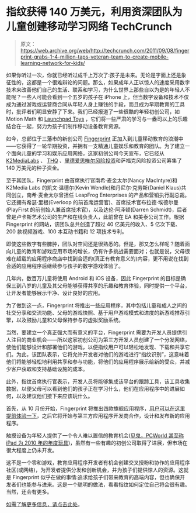 # 指纹获得 140 万美元，利用资深团队为儿童创建移动学习网络 TechCrunch

> 原文：<https://web.archive.org/web/http://techcrunch.com/2011/09/08/fingerprint-grabs-1-4-million-taps-veteran-team-to-create-mobile-learning-network-for-kids/>

如果你听过一次，你就已经听过成千上万次了:孩子是未来。无论是字面上还是象征性的，这都是一个很难辩论的问题。那么，如果成年人正以惊人的速度采用数字技术来改善他们自己的生活、联系和学习，为什么世界上那些自以为是的年轻人不能呢？一些人可能会看到一个五岁的孩子在 iPhone 上，但当数字设备和技术不仅成为通过游戏或运营商合同从年轻人身上赚钱的手段，而且成为早期教育的工具时，批评者们明显安静了下来。我们已经报道了一些很酷的年轻初创公司，如 Motion Math 和 [Launchpad Toys](https://web.archive.org/web/20230204224342/https://techcrunch.com/2011/08/29/yc-funded-launchpad-toys-looks-to-create-the-next-generation-of-early-learning-toys/) ，它们将一些严肃的学习与一盎司以上的乐趣结合在一起，努力为孩子们制作移动设备教育资源。

如今，总部位于三藩市的新创公司 [Fingerprint](https://web.archive.org/web/20230204224342/http://www.fingerprintplay.com/) 正加入到儿童移动教育的浪潮中——它获得了一轮早期投资，并拥有一支精通儿童娱乐和教育的团队。为了建立一个面向儿童的学习和娱乐应用网络，这家初创公司今天宣布，它已经从 [K2MediaLabs](https://web.archive.org/web/20230204224342/http://www.k2medialabs.com/) 、 [THQ](https://web.archive.org/web/20230204224342/http://www.crunchbase.com/company/thq) 、[里德爱思唯尔风险投资](https://web.archive.org/web/20230204224342/http://www.crunchbase.com/financial-organization/reed-elsevier)和萨福克风险投资公司筹集了 140 万美元的种子资金。

至于其团队，Fingerprint 由首席执行官南希·麦金太尔(Nancy MacIntyre)和 K2Media Labs 的凯文·温德尔(Kevin Wendle)和丹尼尔·克劳斯(Daniel Klaus)共同创立，南希·麦金太尔曾担任 LeapFrog Enterprises 的产品和营销执行副总裁。它还拥有希瑟·里根(Everloop 的前首席运营官)、首席技术官布拉德·埃德尔曼(PlayFirst 的前创始人兼首席技术官)，以及达伦·阿泽顿(Darren Schmidt)，后者曾是卢卡斯艺术公司的生产和在线负责人，此前曾在 EA 和美泰公司工作。根据 Fingerprint 的网站，该团队总共创造了超过 40 亿美元的收入、5 亿次下载、200 款视频游戏、100 本互动书籍和 12 项技术专利。

即使这些数字有些臃肿，团队对空间还是很熟悉的。但是，那又怎么样呢？随着面向儿童的教育和游戏应用市场的增长，仍有许多挑战需要面对；也就是说，父母很难在超载的应用程序商店中找到合适的(真正有教育意义的)内容，更不用说在找到合适的应用程序后继续参与孩子的数字游戏体验了。

几年内，数百万儿童将使用 Android 和 iOS 设备，因此 Fingerprint 的目标是确保三到八岁的儿童及其父母能够获得共享的乐趣和教育体验，同时提供一个平台，让开发者能够展示干净、设计良好的应用。

为了做到这一点，Fingerprint 将推出一些应用程序，其中包括儿童和成人之间的社交分享和交流功能、父母的游戏快照、基于用户游戏模式和进度的新游戏推荐引擎，以及鼓励儿童和父母保持参与的虚拟奖励系统。

当然，要建立一个真正强大而有意义的平台，Fingerprint 需要为开发人员提供引人注目的商业机会——所以这家初创公司为第三方开发人员创建了一个分发网络，使他们能够设计和部署他们的游戏，以便指纹用户可以轻松地发现、下载和共享它们。为此，该团队表示，它将允许开发者对他们的游戏进行“指纹识别”，这意味着他们将能够轻松地利用共享和参与功能，将他们的应用程序展示给新的受众，并减少客户获取和支持基础设施的成本。

此外，指纹首席执行官表示，开发人员将能够集成该平台的跟踪工具，该工具收集数据，以便父母可以看到他们的孩子正在学习什么，他们在应用程序中的进展如何，以及建议他们接下来应该玩什么。

首先，从 10 月份开始，Fingerprint 将推出四款旗舰应用程序，[用户可以在这里提前体验一下](https://web.archive.org/web/20230204224342/http://www.fingerprintplay.com/apps.html)，之后它将开始与第三方应用程序开发商合作，设计和发布新的应用程序。

触摸设备为年轻人提供了一个令人难以置信的教育机会([见鬼，PCWorld 甚至称 iPad 为 2010 年的年度玩具](https://web.archive.org/web/20230204224342/http://www.pcworld.com/article/191074/why_ipad_is_the_childrens_toy_of_the_year.html))，虽然有一些有趣的初创公司取得了进展，但市场在很大程度上仍未开发。

这不是一个零和游戏，教育应用程序开发者有机会创建交叉授粉和协作的应用程序社区(或网络)，为开发者提供分发和创新机会，并为孩子们提供惊人的资源。这就是 Fingerprint 似乎在做的事情:追求给孩子们带来教育的高端内容，但也确保开发者们也能参与进来。这是一个聪明的做法，看看指纹如何定位自己将会很有趣。当然，还会有更多。

[如需了解更多信息，请点击此处](https://web.archive.org/web/20230204224342/http://www.fingerprintplay.com/index.html)。